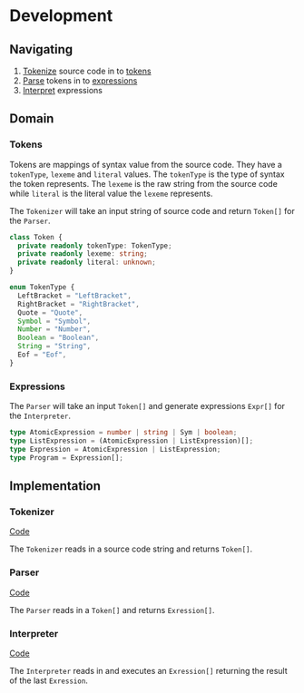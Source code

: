 # Development

## Navigating

1. [Tokenize](#tokenizer) source code in to [tokens](#tokens)
2. [Parse](#parser) tokens in to [expressions](#expressions)
3. [Interpret](#interpreter) expressions

## Domain

### Tokens

Tokens are mappings of syntax value from the source code. They have a `tokenType`, `lexeme` and `literal` values. The `tokenType` is the type of syntax the token represents. The `lexeme` is the raw string from the source code while `literal` is the literal value the `lexeme` represents.

The `Tokenizer` will take an input string of source code and return `Token[]` for the `Parser`.

```typescript
class Token {
  private readonly tokenType: TokenType;
  private readonly lexeme: string;
  private readonly literal: unknown;
}

enum TokenType {
  LeftBracket = "LeftBracket",
  RightBracket = "RightBracket",
  Quote = "Quote",
  Symbol = "Symbol",
  Number = "Number",
  Boolean = "Boolean",
  String = "String",
  Eof = "Eof",
}
```

### Expressions

The `Parser` will take an input `Token[]` and generate expressions `Expr[]` for the `Interpreter`.

```typescript
type AtomicExpression = number | string | Sym | boolean;
type ListExpression = (AtomicExpression | ListExpression)[];
type Expression = AtomicExpression | ListExpression;
type Program = Expression[];
```

## Implementation

### Tokenizer

[Code](src/tokenizer.ts)

The `Tokenizer` reads in a source code string and returns `Token[]`.

### Parser

[Code](src/parser.ts)

The `Parser` reads in a `Token[]` and returns `Exression[]`.

### Interpreter

[Code](src/interpreter.ts)

The `Interpreter` reads in and executes an `Exression[]` returning the result of the last `Exression`.
